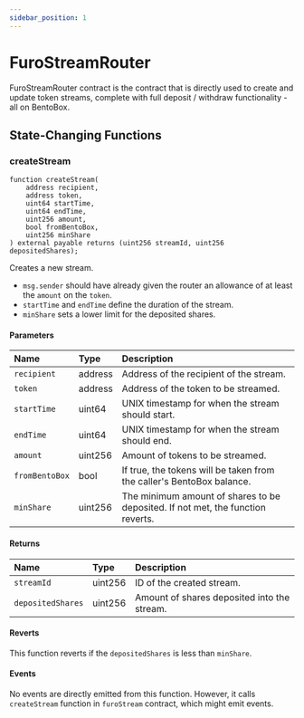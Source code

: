 ```yaml
---
sidebar_position: 1
---
```


# FuroStreamRouter

FuroStreamRouter contract is the contract that is directly used to create and update token streams, complete with full deposit / withdraw functionality - all on BentoBox.

## State-Changing Functions

### createStream

```solidity
function createStream(
    address recipient,
    address token,
    uint64 startTime,
    uint64 endTime,
    uint256 amount,
    bool fromBentoBox,
    uint256 minShare
) external payable returns (uint256 streamId, uint256 depositedShares);
```

Creates a new stream.

-   `msg.sender` should have already given the router an allowance of at least the `amount` on the `token`.
-   `startTime` and `endTime` define the duration of the stream.
-   `minShare` sets a lower limit for the deposited shares.

#### Parameters

| Name           | Type    | Description                                                                     |
| :------------- | :------ | :------------------------------------------------------------------------------ |
| `recipient`    | address | Address of the recipient of the stream.                                         |
| `token`        | address | Address of the token to be streamed.                                            |
| `startTime`    | uint64  | UNIX timestamp for when the stream should start.                                |
| `endTime`      | uint64  | UNIX timestamp for when the stream should end.                                  |
| `amount`       | uint256 | Amount of tokens to be streamed.                                                |
| `fromBentoBox` | bool    | If true, the tokens will be taken from the caller's BentoBox balance.           |
| `minShare`     | uint256 | The minimum amount of shares to be deposited. If not met, the function reverts. |

#### Returns

| Name              | Type    | Description                                 |
| :---------------- | :------ | :------------------------------------------ |
| `streamId`        | uint256 | ID of the created stream.                   |
| `depositedShares` | uint256 | Amount of shares deposited into the stream. |

#### Reverts

This function reverts if the `depositedShares` is less than `minShare`.

#### Events

No events are directly emitted from this function. However, it calls `createStream` function in `furoStream` contract, which might emit events.

